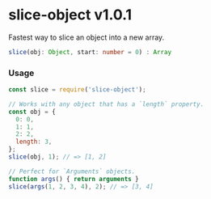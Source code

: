 # slice-object v1.0.1

Fastest way to slice an object into a new array.

```typescript
slice(obj: Object, start: number = 0) : Array
```

### Usage

```js
const slice = require('slice-object');

// Works with any object that has a `length` property.
const obj = {
  0: 0,
  1: 1,
  2: 2,
  length: 3,
};
slice(obj, 1); // => [1, 2]

// Perfect for `Arguments` objects.
function args() { return arguments }
slice(args(1, 2, 3, 4), 2); // => [3, 4]
```
